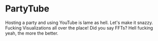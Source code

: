 PartyTube
=========

Hosting a party and using YouTube is lame as hell. Let's make it snazzy. Fucking Visualizations all over the place! Did you say FFTs? Hell fucking yeah, the more the better.